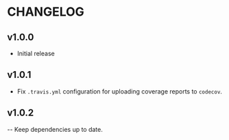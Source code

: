 # CHANGELOG

## v1.0.0

- Initial release

## v1.0.1

- Fix `.travis.yml` configuration for uploading coverage reports to `codecov`.

## v1.0.2

-- Keep dependencies up to date.

